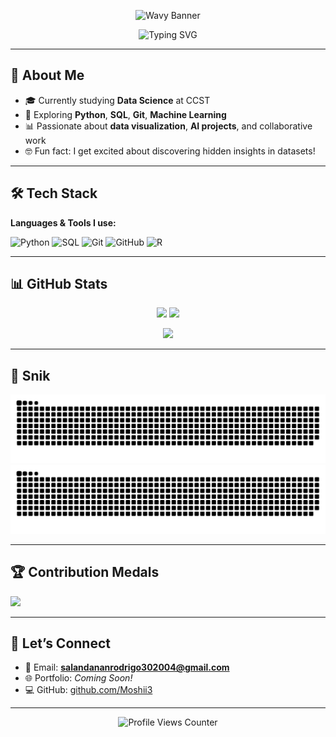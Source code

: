 <!-- Wavy Banner with Name -->
<p align="center">
  <img src="https://capsule-render.vercel.app/api?type=waving&height=200&text=Hello%20World!%20I'm%20Rodrigo%20Salandanan%20&fontSize=40&fontAlign=50&fontAlignY=40&color=gradient" alt="Wavy Banner" />
</p>

<!-- Animated typing effect for intro -->
<p align="center">
  <img src="https://readme-typing-svg.demolab.com?font=Fira+Code&size=24&duration=2800&pause=1000&center=true&vCenter=true&width=600&lines=Aspiring+Data+Scientist;20-y%2Fo+Student+at+CCST;From+Upper+Tuyo%2C+Balanga+City" alt="Typing SVG" />
</p>

---

## 🌟 About Me
- 🎓 Currently studying **Data Science** at CCST  
- 🐍 Exploring **Python**, **SQL**, **Git**, **Machine Learning**  
- 📊 Passionate about **data visualization**, **AI projects**, and collaborative work  
- 🤓 Fun fact: I get excited about discovering hidden insights in datasets!  

---

## 🛠️ Tech Stack
**Languages & Tools I use:**

![Python](https://img.shields.io/badge/Python-3776AB?style=for-the-badge&logo=python&logoColor=white)
![SQL](https://img.shields.io/badge/SQL-4479A1?style=for-the-badge&logo=mysql&logoColor=white)
![Git](https://img.shields.io/badge/Git-F05032?style=for-the-badge&logo=git&logoColor=white)
![GitHub](https://img.shields.io/badge/GitHub-181717?style=for-the-badge&logo=github&logoColor=white)
![R](https://img.shields.io/badge/R-276DC3?style=for-the-badge&logo=r&logoColor=white)

---

## 📊 GitHub Stats
<p align="center">
  <img height="170" src="https://github-readme-stats.vercel.app/api?username=Moshii3&show_icons=true&theme=tokyonight&rank_icon=github" />
  <img height="170" src="https://github-readme-streak-stats.herokuapp.com?user=Moshii3&theme=tokyonight" />
</p>

<p align="center">
  <img height="170" src="https://github-readme-stats.vercel.app/api/top-langs/?username=Moshii3&layout=compact&theme=tokyonight" />
</p>

---

## 🐍 Snik
![GitHub Snake Light](https://raw.githubusercontent.com/Platane/snk/output/github-contribution-grid-snake.svg#gh-light-mode-only)  
![GitHub Snake Dark](https://raw.githubusercontent.com/Platane/snk/output/github-contribution-grid-snake-dark.svg#gh-dark-mode-only)

---

## 🏆 Contribution Medals
![](https://github-profile-trophy.vercel.app/?username=Moshii3&theme=tokyonight&no-frame=true&row=1&column=7&margin-w=5)

---

## 🤝 Let’s Connect
- 📧 Email: **salandananrodrigo302004@gmail.com**  
- 🌐 Portfolio: *Coming Soon!*  
- 💻 GitHub: [github.com/Moshii3](https://github.com/Moshii3)  

---

<p align="center">
  <img src="https://komarev.com/ghpvc/?username=Moshii3&label=Profile%20Views&color=blueviolet&style=flat" alt="Profile Views Counter" />
</p>
